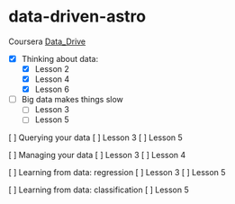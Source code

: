 # data-driven-astro

Coursera [Data_Drive](https://www.coursera.org/learn/data-driven-astronomy)


-[x] Thinking about data:
    -[x] Lesson 2
    -[x] Lesson 4
    -[x] Lesson 6
  
-[ ] Big data makes things slow
    -[ ] Lesson 3
    -[ ] Lesson 5
        
[ ] Querying your data
    [ ] Lesson 3
    [ ] Lesson 5
  
[ ] Managing your data
    [ ] Lesson 3
    [ ] Lesson 4
  
[ ] Learning from data: regression
    [ ] Lesson 3
    [ ] Lesson 5
  
[ ] Learning from data: classification
    [ ] Lesson 5
